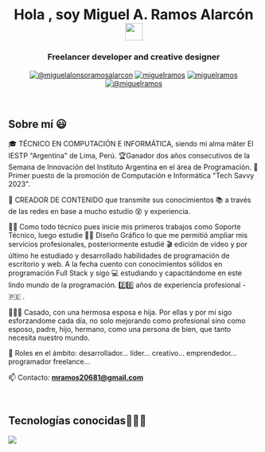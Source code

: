 
<h1 align="center"><b>Hola , soy Miguel A. Ramos Alarcón </b><img src="https://media.giphy.com/media/hvRJCLFzcasrR4ia7z/giphy.gif" width="35"></h1>

<h3 align="center "><b>Freelancer developer and creative designer</b></h3>

<p align="center">
  <a href="https://www.youtube.com/@miguelalonsoramosalarcon" target="_blank"><img align="center" src="https://img.shields.io/badge/YouTube-FF0000?style=for-the-badge&logo=youtube&logoColor=white" alt="@miguelalonsoramosalarcon"  /></a>
<a href="#" target="_blank"><img align="center" src="https://img.shields.io/badge/LinkedIn-0077B5?style=for-the-badge&logo=linkedin&logoColor=white" alt="miguelramos"/></a>
<a href="#" target="_blank"><img align="center" src="https://img.shields.io/badge/Facebook-1877F2?style=for-the-badge&logo=facebook&logoColor=white" alt="miguelramos"  /></a>
<a href = "mailto:mramos20681@gmail.com" target="_blank"><img align="center" src="https://img.shields.io/badge/Gmail-D14836?style=for-the-badge&logo=gmail&logoColor=white" alt="@miguelramos"  /></a>
  </p>
<br>

<h2>Sobre mí 😃</h2>

<p align="left">
🎓 TÉCNICO EN COMPUTACIÓN E INFORMÁTICA, siendo mi alma máter El IESTP "Argentina" de Lima, Perú. 🏆Ganador dos años consecutivos de la Semana de Innovación del Instituto Argentina en el área de Programación. 🥇Primer puesto de la promoción de Computación e Informática "Tech Savvy 2023".

🎥 CREADOR DE CONTENIDO que transmite sus conocimientos 📚 a través de las redes en base a mucho estudio 😵 y experiencia.

👨‍💻 Como todo técnico pues inicie mis primeros trabajos como Soporte Técnico, luego estudie 🧑‍🎨	Diseño Gráfico lo que me permitió ampliar mis servicios profesionales, posteriormente estudié 🎬 edición de video y por último he estudiado y desarrollado habilidades de programación de escritorio y web. A la fecha cuento con conocimientos sólidos en programación Full Stack y sigo 💻 estudiando y capacitándome en este lindo mundo de la programación. 2️⃣0️⃣ años de experiencia profesional - :peru:	.

👨‍👩‍👧 Casado, con una hermosa esposa e hija. Por ellas y por mí sigo esforzandome cada día, no solo mejorando como profesional sino como esposo, padre, hijo, hermano, como una persona de bien, que tanto necesita nuestro mundo.

📝 Roles en el ámbito: desarrollador... líder... creativo...  emprendedor... programador freelance...

📫 Contacto: **mramos20681@gmail.com**
<!--Intro end-->
  </p>
<br>

<h2 >Tecnologías conocidas👨🏻‍💻</h2>
<!--tech stack icons-->
<p align="left">
  <a href="https://skillicons.dev">
    <img src="https://skillicons.dev/icons?i=androidstudio,c,cs,cpp,java,php,dart,flutter,py,dotnet,css,html,js,nodejs,mysql,sqlite,firebase,gtk,git,github,docker,materialui,postman,eclipse,vscode,bash,linux,ai,ps&perline=12" />
  </a>
</p>
<br>
<!--
-->


